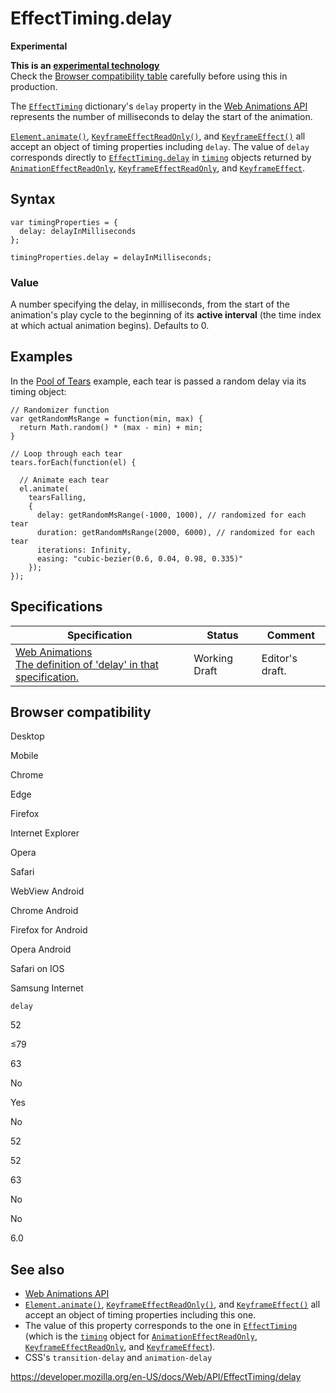 # EffectTiming.delay

**Experimental**

**This is an [experimental technology](https://developer.mozilla.org/en-US/docs/MDN/Guidelines/Conventions_definitions#experimental)**  
Check the [Browser compatibility table](#browser_compatibility) carefully before using this in production.

The [`EffectTiming`](../effecttiming) dictionary's `delay` property in the [Web Animations API](../web_animations_api) represents the number of milliseconds to delay the start of the animation.

[`Element.animate()`](../element/animate), [`KeyframeEffectReadOnly()`](../keyframeeffect/keyframeeffect), and [`KeyframeEffect()`](../keyframeeffect/keyframeeffect) all accept an object of timing properties including `delay`. The value of `delay` corresponds directly to [`EffectTiming.delay`](delay) in [`timing`](../animationeffect/gettiming) objects returned by [`AnimationEffectReadOnly`](../animationeffect), [`KeyframeEffectReadOnly`](../keyframeeffect), and [`KeyframeEffect`](../keyframeeffect).

## Syntax

    var timingProperties = {
      delay: delayInMilliseconds
    };

    timingProperties.delay = delayInMilliseconds;

### Value

A number specifying the delay, in milliseconds, from the start of the animation's play cycle to the beginning of its **active interval** (the time index at which actual animation begins). Defaults to 0.

## Examples

In the [Pool of Tears](https://codepen.io/rachelnabors/pen/EPJdJx?editors=0010) example, each tear is passed a random delay via its timing object:

    // Randomizer function
    var getRandomMsRange = function(min, max) {
      return Math.random() * (max - min) + min;
    }

    // Loop through each tear
    tears.forEach(function(el) {

      // Animate each tear
      el.animate(
        tearsFalling,
        {
          delay: getRandomMsRange(-1000, 1000), // randomized for each tear
          duration: getRandomMsRange(2000, 6000), // randomized for each tear
          iterations: Infinity,
          easing: "cubic-bezier(0.6, 0.04, 0.98, 0.335)"
        });
    });

## Specifications

<table><thead><tr class="header"><th>Specification</th><th>Status</th><th>Comment</th></tr></thead><tbody><tr class="odd"><td><a href="https://drafts.csswg.org/web-animations-1/#dom-effecttiming-delay">Web Animations<br />
<span class="small">The definition of 'delay' in that specification.</span></a></td><td><span class="spec-wd">Working Draft</span></td><td>Editor's draft.</td></tr></tbody></table>

## Browser compatibility

Desktop

Mobile

Chrome

Edge

Firefox

Internet Explorer

Opera

Safari

WebView Android

Chrome Android

Firefox for Android

Opera Android

Safari on IOS

Samsung Internet

`delay`

52

≤79

63

No

Yes

No

52

52

63

No

No

6.0

## See also

- [Web Animations API](../web_animations_api)
- [`Element.animate()`](../element/animate), [`KeyframeEffectReadOnly()`](../keyframeeffect/keyframeeffect), and [`KeyframeEffect()`](../keyframeeffect/keyframeeffect) all accept an object of timing properties including this one.
- The value of this property corresponds to the one in [`EffectTiming`](../effecttiming) (which is the [`timing`](../animationeffect/gettiming) object for [`AnimationEffectReadOnly`](../animationeffect), [`KeyframeEffectReadOnly`](../keyframeeffect), and [`KeyframeEffect`](../keyframeeffect)).
- CSS's `transition-delay` and `animation-delay`

<a href="https://developer.mozilla.org/en-US/docs/Web/API/EffectTiming/delay" class="_attribution-link">https://developer.mozilla.org/en-US/docs/Web/API/EffectTiming/delay</a>
